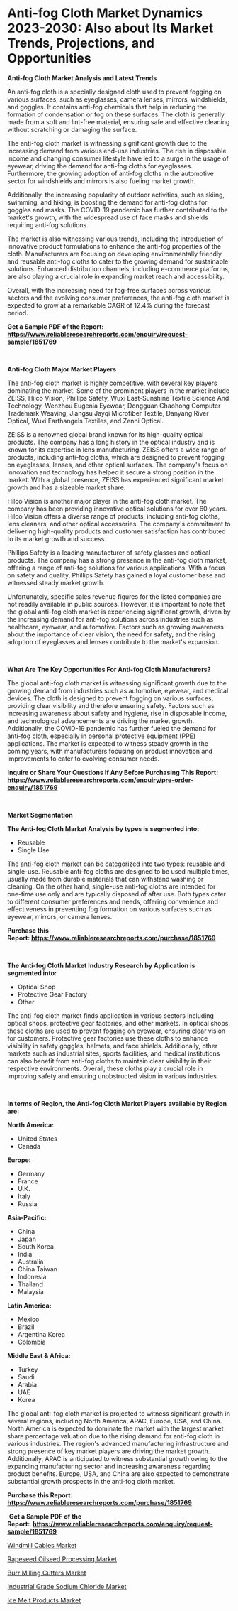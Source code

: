 <p><h1>Anti-fog Cloth Market Dynamics 2023-2030: Also about Its Market Trends, Projections, and Opportunities</h1></p><p><strong>Anti-fog Cloth Market Analysis and Latest Trends</strong></p>
<p><p>An anti-fog cloth is a specially designed cloth used to prevent fogging on various surfaces, such as eyeglasses, camera lenses, mirrors, windshields, and goggles. It contains anti-fog chemicals that help in reducing the formation of condensation or fog on these surfaces. The cloth is generally made from a soft and lint-free material, ensuring safe and effective cleaning without scratching or damaging the surface.</p><p>The anti-fog cloth market is witnessing significant growth due to the increasing demand from various end-use industries. The rise in disposable income and changing consumer lifestyle have led to a surge in the usage of eyewear, driving the demand for anti-fog cloths for eyeglasses. Furthermore, the growing adoption of anti-fog cloths in the automotive sector for windshields and mirrors is also fueling market growth.</p><p>Additionally, the increasing popularity of outdoor activities, such as skiing, swimming, and hiking, is boosting the demand for anti-fog cloths for goggles and masks. The COVID-19 pandemic has further contributed to the market's growth, with the widespread use of face masks and shields requiring anti-fog solutions.</p><p>The market is also witnessing various trends, including the introduction of innovative product formulations to enhance the anti-fog properties of the cloth. Manufacturers are focusing on developing environmentally friendly and reusable anti-fog cloths to cater to the growing demand for sustainable solutions. Enhanced distribution channels, including e-commerce platforms, are also playing a crucial role in expanding market reach and accessibility.</p><p>Overall, with the increasing need for fog-free surfaces across various sectors and the evolving consumer preferences, the anti-fog cloth market is expected to grow at a remarkable CAGR of 12.4% during the forecast period.</p></p>
<p><strong>Get a Sample PDF of the Report:&nbsp; <a href="https://www.reliableresearchreports.com/enquiry/request-sample/1851769">https://www.reliableresearchreports.com/enquiry/request-sample/1851769</a></strong></p>
<p>&nbsp;</p>
<p><strong>Anti-fog Cloth Major Market Players</strong></p>
<p><p>The anti-fog cloth market is highly competitive, with several key players dominating the market. Some of the prominent players in the market include ZEISS, Hilco Vision, Phillips Safety, Wuxi East-Sunshine Textile Science And Technology, Wenzhou Eugenia Eyewear, Dongguan Chaohong Computer Trademark Weaving, Jiangsu Jayqi Microfiber Textile, Danyang River Optical, Wuxi Earthangels Textiles, and Zenni Optical.</p><p>ZEISS is a renowned global brand known for its high-quality optical products. The company has a long history in the optical industry and is known for its expertise in lens manufacturing. ZEISS offers a wide range of products, including anti-fog cloths, which are designed to prevent fogging on eyeglasses, lenses, and other optical surfaces. The company's focus on innovation and technology has helped it secure a strong position in the market. With a global presence, ZEISS has experienced significant market growth and has a sizeable market share.</p><p>Hilco Vision is another major player in the anti-fog cloth market. The company has been providing innovative optical solutions for over 60 years. Hilco Vision offers a diverse range of products, including anti-fog cloths, lens cleaners, and other optical accessories. The company's commitment to delivering high-quality products and customer satisfaction has contributed to its market growth and success.</p><p>Phillips Safety is a leading manufacturer of safety glasses and optical products. The company has a strong presence in the anti-fog cloth market, offering a range of anti-fog solutions for various applications. With a focus on safety and quality, Phillips Safety has gained a loyal customer base and witnessed steady market growth.</p><p>Unfortunately, specific sales revenue figures for the listed companies are not readily available in public sources. However, it is important to note that the global anti-fog cloth market is experiencing significant growth, driven by the increasing demand for anti-fog solutions across industries such as healthcare, eyewear, and automotive. Factors such as growing awareness about the importance of clear vision, the need for safety, and the rising adoption of eyeglasses and lenses contribute to the market's expansion.</p></p>
<p>&nbsp;</p>
<p><strong>What Are The Key Opportunities For Anti-fog Cloth Manufacturers?</strong></p>
<p><p>The global anti-fog cloth market is witnessing significant growth due to the growing demand from industries such as automotive, eyewear, and medical devices. The cloth is designed to prevent fogging on various surfaces, providing clear visibility and therefore ensuring safety. Factors such as increasing awareness about safety and hygiene, rise in disposable income, and technological advancements are driving the market growth. Additionally, the COVID-19 pandemic has further fueled the demand for anti-fog cloth, especially in personal protective equipment (PPE) applications. The market is expected to witness steady growth in the coming years, with manufacturers focusing on product innovation and improvements to cater to evolving consumer needs.</p></p>
<p><strong>Inquire or Share Your Questions If Any Before Purchasing This Report: <a href="https://www.reliableresearchreports.com/enquiry/pre-order-enquiry/1851769">https://www.reliableresearchreports.com/enquiry/pre-order-enquiry/1851769</a></strong></p>
<p>&nbsp;</p>
<p><strong>Market Segmentation</strong></p>
<p><strong>The Anti-fog Cloth Market Analysis by types is segmented into:</strong></p>
<p><ul><li>Reusable</li><li>Single Use</li></ul></p>
<p><p>The anti-fog cloth market can be categorized into two types: reusable and single-use. Reusable anti-fog cloths are designed to be used multiple times, usually made from durable materials that can withstand washing or cleaning. On the other hand, single-use anti-fog cloths are intended for one-time use only and are typically disposed of after use. Both types cater to different consumer preferences and needs, offering convenience and effectiveness in preventing fog formation on various surfaces such as eyewear, mirrors, or camera lenses.</p></p>
<p><strong>Purchase this Report:&nbsp;<a href="https://www.reliableresearchreports.com/purchase/1851769">https://www.reliableresearchreports.com/purchase/1851769</a></strong></p>
<p>&nbsp;</p>
<p><strong>The Anti-fog Cloth Market Industry Research by Application is segmented into:</strong></p>
<p><ul><li>Optical Shop</li><li>Protective Gear Factory</li><li>Other</li></ul></p>
<p><p>The anti-fog cloth market finds application in various sectors including optical shops, protective gear factories, and other markets. In optical shops, these cloths are used to prevent fogging on eyewear, ensuring clear vision for customers. Protective gear factories use these cloths to enhance visibility in safety goggles, helmets, and face shields. Additionally, other markets such as industrial sites, sports facilities, and medical institutions can also benefit from anti-fog cloths to maintain clear visibility in their respective environments. Overall, these cloths play a crucial role in improving safety and ensuring unobstructed vision in various industries.</p></p>
<p>&nbsp;</p>
<p><strong>In terms of Region, the Anti-fog Cloth Market Players available by Region are:</strong></p>
<p>
    <p> <strong> North America: </strong>
        <ul>
            <li>United States</li>
            <li>Canada</li>
        </ul>
        </p> 
    <p> <strong> Europe: </strong>
        <ul>
            <li>Germany</li>
            <li>France</li>
            <li>U.K.</li>
            <li>Italy</li>
            <li>Russia</li>
        </ul>
        </p> 
    <p> <strong> Asia-Pacific: </strong>
        <ul>
            <li>China</li>
            <li>Japan</li>
            <li>South Korea</li>
            <li>India</li>
            <li>Australia</li>
            <li>China Taiwan</li>
            <li>Indonesia</li>
            <li>Thailand</li>
            <li>Malaysia</li>
        </ul>
        </p> 
    <p> <strong> Latin America: </strong>
        <ul>
            <li>Mexico</li>
            <li>Brazil</li>
            <li>Argentina Korea</li>
            <li>Colombia</li>
        </ul>
        </p> 
    <p> <strong> Middle East & Africa: </strong>
        <ul>
            <li>Turkey</li>
            <li>Saudi</li>
            <li>Arabia</li>
            <li>UAE</li>
            <li>Korea</li>
        </ul>
    </p>
    </p>
<p><p>The global anti-fog cloth market is projected to witness significant growth in several regions, including North America, APAC, Europe, USA, and China. North America is expected to dominate the market with the largest market share percentage valuation due to the rising demand for anti-fog cloth in various industries. The region's advanced manufacturing infrastructure and strong presence of key market players are driving the market growth. Additionally, APAC is anticipated to witness substantial growth owing to the expanding manufacturing sector and increasing awareness regarding product benefits. Europe, USA, and China are also expected to demonstrate substantial growth prospects in the anti-fog cloth market.</p></p>
<p><strong>Purchase this Report: <a href="https://www.reliableresearchreports.com/purchase/1851769">https://www.reliableresearchreports.com/purchase/1851769</a></strong></p>
<p>&nbsp;<strong>Get a Sample PDF of the Report:&nbsp;&nbsp;<a href="https://www.reliableresearchreports.com/enquiry/request-sample/1851769">https://www.reliableresearchreports.com/enquiry/request-sample/1851769</a></strong></p>
<p><strong></strong></p>
<p><p><a href="https://www.linkedin.com/pulse/decoding-windmill-cables-market-deep-dive-latest-trends-segmentation-tfewe/">Windmill Cables Market</a></p><p><a href="https://medium.com/@hugthess010/rapeseed-oilseed-processing-market-comprehensive-assessment-by-type-application-and-geography-45cd7e7e3f94">Rapeseed Oilseed Processing Market</a></p><p><a href="https://medium.com/@moribenton733320/burr-milling-cutters-market-trends-forecast-and-competitive-analysis-to-2030-535e01afe8e1">Burr Milling Cutters Market</a></p><p><a href="https://www.linkedin.com/pulse/industrial-grade-sodium-chloride-market-research-report-i3ffe/">Industrial Grade Sodium Chloride Market</a></p><p><a href="https://www.linkedin.com/pulse/ice-melt-products-market-size-2023-2030-global-industrial-jokgc/">Ice Melt Products Market</a></p></p>